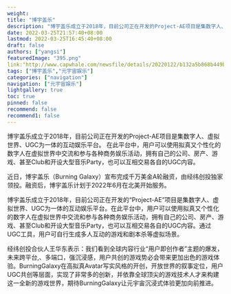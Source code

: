 ```yaml
---
weight: 
title: "博宇盖乐"
description: "博宇盖乐成立于2018年，目前公司正在开发的Project-AE项目是集数字人、虚拟世界、UGC为一体的互动娱乐平台。 在此平台中，用户可以使用拟真又个性化的数字人在虚拟世界中交流和参与各种商务娱乐活动，拥有自己的公司、房产、游戏、甚至Club和开设大型音乐Party，也可以互相交易各自的UGC内容。"
date: 2022-03-25T21:57:40+08:00
lastmod: 2022-03-25T16:45:40+08:00
draft: false
authors: ["yangsi"]
featuredImage: "395.png"
link:"http://www.capwhale.com/newsfile/details/20220122/b132a5b868b449b79f085f2681a72070.shtml"
tags: ["博宇盖乐","元宇宙娱乐"]
categories: ["navigation"]
navigation: ["元宇宙娱乐"]
lightgallery: true
toc: true
pinned: false
recommend: false
recommend1: false
---
```


博宇盖乐成立于2018年，目前公司正在开发的Project-AE项目是集数字人、虚拟世界、UGC为一体的互动娱乐平台。 在此平台中，用户可以使用拟真又个性化的数字人在虚拟世界中交流和参与各种商务娱乐活动，拥有自己的公司、房产、游戏、甚至Club和开设大型音乐Party，也可以互相交易各自的UGC内容。

近日，博宇盖乐（Burning Galaxy）宣布完成千万美金A轮融资，由经纬创投独家领投。融资后，博宇盖乐计划于2022年6月在北美开始服务。

博宇盖乐成立于2018年，目前公司正在开发的“Project-AE”项目是集数字人、虚拟世界、UGC为一体的互动娱乐平台。在此平台中，用户可以使用拟真又个性化的数字人在虚拟世界中交流和参与各种商务娱乐活动，拥有自己的公司、房产、游戏、甚至Club和开设大型音乐Party，也可以互相交易各自的UGC内容。通过UGC工具，用户可自行生成多人互动的游戏和剧本杀等虚拟场景。

经纬创投合伙人王华东表示：我们看到全球内容行业“用户即创作者”主题的爆发，未来跨平台,、多端口，强沉浸感，用户共创的游戏势必会带来更加出色的游戏体验。BurningGalaxy在高拟真Avatar写实风格的开创，开放世界的叙事定位，用户UGC共创等层面，实现了非常多的创新，并依靠全球顶尖的游戏技术人才来构建这一全新的游戏世界，期待BurningGalaxy让元宇宙沉浸式体验更加向前推进。